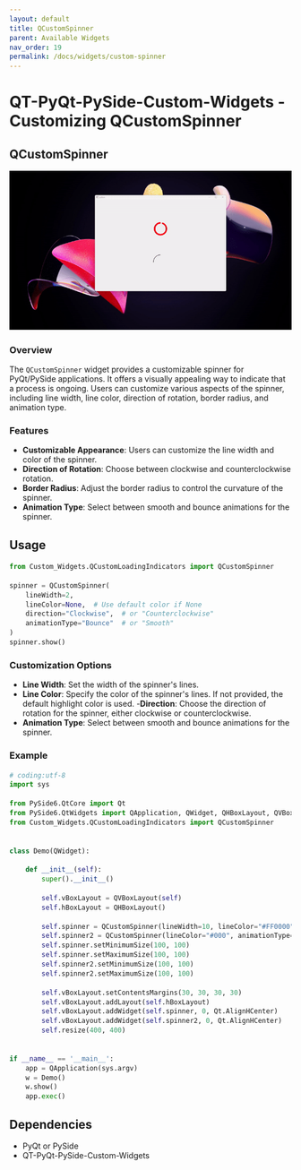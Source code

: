 ```yaml
---
layout: default
title: QCustomSpinner
parent: Available Widgets
nav_order: 19
permalink: /docs/widgets/custom-spinner
---
```


# QT-PyQt-PySide-Custom-Widgets - Customizing QCustomSpinner

## QCustomSpinner

![Custom Embeded Window GIF](https://github.com/KhamisiKibet/Docs-QT-PyQt-PySide-Custom-Widgets/raw/main/images/custom-spinner.gif)

### Overview
The `QCustomSpinner` widget provides a customizable spinner for PyQt/PySide applications. It offers a visually appealing way to indicate that a process is ongoing. Users can customize various aspects of the spinner, including line width, line color, direction of rotation, border radius, and animation type.

### Features
- **Customizable Appearance**: Users can customize the line width and color of the spinner.
- **Direction of Rotation**: Choose between clockwise and counterclockwise rotation.
- **Border Radius**: Adjust the border radius to control the curvature of the spinner.
- **Animation Type**: Select between smooth and bounce animations for the spinner.

## Usage
```python
from Custom_Widgets.QCustomLoadingIndicators import QCustomSpinner

spinner = QCustomSpinner(
    lineWidth=2,
    lineColor=None,  # Use default color if None
    direction="Clockwise",  # or "Counterclockwise"
    animationType="Bounce"  # or "Smooth"
)
spinner.show()
```

### Customization Options
- **Line Width**: Set the width of the spinner's lines.
- **Line Color**: Specify the color of the spinner's lines. If not provided, the default highlight color is used.
-**Direction**: Choose the direction of rotation for the spinner, either clockwise or counterclockwise.
- **Animation Type**: Select between smooth and bounce animations for the spinner.

### Example
```python
# coding:utf-8
import sys

from PySide6.QtCore import Qt
from PySide6.QtWidgets import QApplication, QWidget, QHBoxLayout, QVBoxLayout, QPushButton
from Custom_Widgets.QCustomLoadingIndicators import QCustomSpinner


class Demo(QWidget):

    def __init__(self):
        super().__init__()

        self.vBoxLayout = QVBoxLayout(self)
        self.hBoxLayout = QHBoxLayout()

        self.spinner = QCustomSpinner(lineWidth=10, lineColor="#FF0000", animationType="Bounce")
        self.spinner2 = QCustomSpinner(lineColor="#000", animationType="Smooth")
        self.spinner.setMinimumSize(100, 100)
        self.spinner.setMaximumSize(100, 100)
        self.spinner2.setMinimumSize(100, 100)
        self.spinner2.setMaximumSize(100, 100)

        self.vBoxLayout.setContentsMargins(30, 30, 30, 30)
        self.vBoxLayout.addLayout(self.hBoxLayout)
        self.vBoxLayout.addWidget(self.spinner, 0, Qt.AlignHCenter)
        self.vBoxLayout.addWidget(self.spinner2, 0, Qt.AlignHCenter)
        self.resize(400, 400)


if __name__ == '__main__':
    app = QApplication(sys.argv)
    w = Demo()
    w.show()
    app.exec()
```

## Dependencies
- PyQt or PySide
- QT-PyQt-PySide-Custom-Widgets
